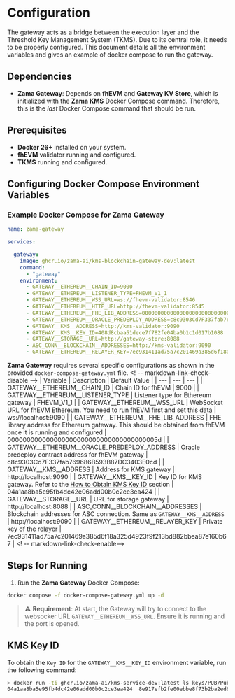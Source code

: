 # Configuration

The gateway acts as a bridge between the execution layer and the Threshold Key Management System (TKMS). Due to its central role, it needs to be properly configured. This document details all 
the environment variables and gives an example of docker compose to run the gateway.

## Dependencies

- **Zama Gateway**: Depends on **fhEVM** and **Gateway KV Store**, which is initialized with the **Zama KMS** Docker Compose command. Therefore, this is the _last_ Docker Compose command that should be run.

## Prerequisites

- **Docker 26+** installed on your system.
- **fhEVM** validator running and configured.
- **TKMS** running and configured.

## Configuring Docker Compose Environment Variables

### Example Docker Compose for Zama Gateway

```yaml
name: zama-gateway

services:

  gateway:
    image: ghcr.io/zama-ai/kms-blockchain-gateway-dev:latest
    command:
      - "gateway"
    environment:
      - GATEWAY__ETHEREUM__CHAIN_ID=9000
      - GATEWAY__ETHEREUM__LISTENER_TYPE=FHEVM_V1_1
      - GATEWAY__ETHEREUM__WSS_URL=ws://fhevm-validator:8546
      - GATEWAY__ETHEREUM__HTTP_URL=http://fhevm-validator:8545
      - GATEWAY__ETHEREUM__FHE_LIB_ADDRESS=000000000000000000000000000000000000005d
      - GATEWAY__ETHEREUM__ORACLE_PREDEPLOY_ADDRESS=c8c9303Cd7F337fab769686B593B87DC3403E0ce
      - GATEWAY__KMS__ADDRESS=http://kms-validator:9090
      - GATEWAY__KMS__KEY_ID=408d8cbaa51dece7f782fe04ba0b1c1d017b1088
      - GATEWAY__STORAGE__URL=http://gateway-store:8088
      - ASC_CONN__BLOCKCHAIN__ADDRESSES=http://kms-validator:9090
      - GATEWAY__ETHEREUM__RELAYER_KEY=7ec931411ad75a7c201469a385d6f18a325d4923f9f213bd882bbea87e160b67
```

**Zama Gateway** requires several specific configurations as shown in the provided `docker-compose-gateway.yml` file.
<! -- markdown-link-check-disable -->
| Variable | Description | Default Value |
| --- | --- | --- |
| GATEWAY__ETHEREUM__CHAIN_ID | Chain ID for fhEVM | 9000 |
| GATEWAY__ETHEREUM__LISTENER_TYPE | Listener type for Ethereum gateway | FHEVM_V1_1 |
| GATEWAY__ETHEREUM__WSS_URL | WebSocket URL for fhEVM Ethereum. You need to run fhEVM first and set this data | ws://localhost:9090 |
| GATEWAY__ETHEREUM__FHE_LIB_ADDRESS | FHE library address for Ethereum gateway. This should be obtained from fhEVM once it is running and configured | 000000000000000000000000000000000000005d |
| GATEWAY__ETHEREUM__ORACLE_PREDEPLOY_ADDRESS | Oracle predeploy contract address for fhEVM gateway | c8c9303Cd7F337fab769686B593B87DC3403E0cd |
| GATEWAY__KMS__ADDRESS | Address for KMS gateway | http://localhost:9090 |
| GATEWAY__KMS__KEY_ID | Key ID for KMS gateway. Refer to the [How to Obtain KMS Key ID](#kms-key-id) section | 04a1aa8ba5e95fb4dc42e06add00b0c2ce3ea424 |
| GATEWAY__STORAGE__URL | URL for storage gateway | http://localhost:8088 |
| ASC_CONN__BLOCKCHAIN__ADDRESSES | Blockchain addresses for ASC connection. Same as `GATEWAY__KMS__ADDRESS` | http://localhost:9090 |
| GATEWAY__ETHEREUM__RELAYER_KEY | Private key of the relayer | 7ec931411ad75a7c201469a385d6f18a325d4923f9f213bd882bbea87e160b67 |
<! -- markdown-link-check-enable-->
  
## Steps for Running

1. Run the **Zama Gateway** Docker Compose:

```bash
docker compose -f docker-compose-gateway.yml up -d
```

> :warning: **Requirement**: At start, the Gateway will try to connect to the websocker URL `GATEWAY__ETHEREUM__WSS_URL`. Ensure it is running and the port is opened.

## KMS Key ID

To obtain the `Key ID` for the `GATEWAY__KMS__KEY_ID` environment variable, run the following command:

```bash
> docker run -ti ghcr.io/zama-ai/kms-service-dev:latest ls keys/PUB/PublicKey
04a1aa8ba5e95fb4dc42e06add00b0c2ce3ea424  8e917efb2fe00ebbe8f73b2ba2ed80e7e28970de
```



